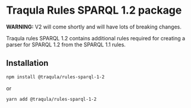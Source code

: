 # Traqula Rules SPARQL 1.2 package

**WARNING:** V2 will come shortly and will have lots of breaking changes.

Traqula rules SPARQL 1.2 contains additional rules required for creating a parser for SPARQL 1.2 from the SPARQL 1.1 rules.

## Installation

```bash
npm install @traqula/rules-sparql-1-2
```

or

```bash
yarn add @traqula/rules-sparql-1-2
```
